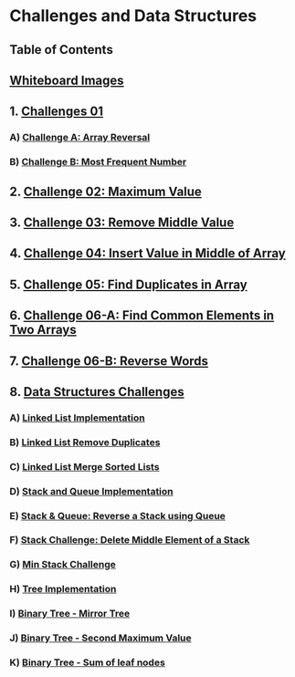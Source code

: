 # Challenges and Data Structures

## Table of Contents

##  [Whiteboard Images](https://github.com/Moayadhamdan/challenges-and-data-structures/tree/main/whiteboard-challenges/assets)
## 1. [Challenges 01](#challenges-01)
###    A) [Challenge A: Array Reversal](https://github.com/Moayadhamdan/challenges-and-data-structures/blob/main/whiteboard-challenges/assets/Array%20Reversal.PNG)
###    B) [Challenge B: Most Frequent Number](https://github.com/Moayadhamdan/challenges-and-data-structures/blob/main/whiteboard-challenges/assets/Most%20Frequent%20Number.PNG)
## 2. [Challenge 02: Maximum Value](https://github.com/Moayadhamdan/challenges-and-data-structures/blob/main/whiteboard-challenges/assets/Maximum%20Value.PNG)
## 3. [Challenge 03: Remove Middle Value](https://github.com/Moayadhamdan/challenges-and-data-structures/blob/main/whiteboard-challenges/assets/Remove%20Middle%20Value%20from%20Array.PNG)
## 4. [Challenge 04: Insert Value in Middle of Array](https://github.com/Moayadhamdan/challenges-and-data-structures/blob/main/whiteboard-challenges/assets/Insert%20Value%20in%20Middle%20of%20Array.PNG)
## 5. [Challenge 05: Find Duplicates in Array](https://github.com/Moayadhamdan/challenges-and-data-structures/blob/main/Challenges/Find-Duplicates/Find-Duplicates/README.md)
## 6. [Challenge 06-A: Find Common Elements in Two Arrays](https://github.com/Moayadhamdan/challenges-and-data-structures/blob/main/Challenges/Common-Elements/Common-Elements/README.md)
## 7. [Challenge 06-B: Reverse Words](https://github.com/Moayadhamdan/challenges-and-data-structures/blob/main/Challenges/Reverse-Words/Reverse-Words/README.md)
## 8. [Data Structures Challenges](https://github.com/Moayadhamdan/challenges-and-data-structures/tree/main/Data%20Structures)
###    A) [Linked List Implementation](https://github.com/Moayadhamdan/challenges-and-data-structures/blob/main/Data%20Structures/LinkedList/LinkedList/LinkedListImplementation/README.md)
###    B) [Linked List Remove Duplicates](https://github.com/Moayadhamdan/challenges-and-data-structures/blob/main/Data%20Structures/LinkedList/LinkedList/RemoveDuplicates/README.md)
###    C) [Linked List Merge Sorted Lists](https://github.com/Moayadhamdan/challenges-and-data-structures/blob/main/Data%20Structures/LinkedList/LinkedList/MergeSorted/README.md)
###    D) [Stack and Queue Implementation](https://github.com/Moayadhamdan/challenges-and-data-structures/blob/main/Data%20Structures/Stack%20%26%20Queue/StackAndQueue/README.md)
###    E) [Stack & Queue: Reverse a Stack using Queue](https://github.com/Moayadhamdan/challenges-and-data-structures/blob/main/Data%20Structures/Stack%20%26%20Queue/StackAndQueue/ReverseStackUsingQueue/README.md)
###    F) [Stack Challenge: Delete Middle Element of a Stack](https://github.com/Moayadhamdan/challenges-and-data-structures/blob/main/Data%20Structures/Stack%20%26%20Queue/StackAndQueue/DeleteMiddleElement/README.md)
###    G) [Min Stack Challenge](https://github.com/Moayadhamdan/challenges-and-data-structures/blob/main/Data%20Structures/Stack%20%26%20Queue/StackAndQueue/MinStack/README.md)
###    H) [Tree Implementation](https://github.com/Moayadhamdan/challenges-and-data-structures/blob/main/Data%20Structures/Trees/TreeImplementation/README.md)
###    I) [Binary Tree - Mirror Tree](https://github.com/Moayadhamdan/challenges-and-data-structures/blob/main/Data%20Structures/Trees/TreeImplementation/MirrorTree/README.md)
###    J) [Binary Tree - Second Maximum Value](https://github.com/Moayadhamdan/challenges-and-data-structures/blob/main/Data%20Structures/Trees/TreeImplementation/SecondMaxValue/README.md)
###    K) [Binary Tree - Sum of leaf nodes](https://github.com/Moayadhamdan/challenges-and-data-structures/blob/main/Data%20Structures/Trees/TreeImplementation/LeafSum/README.md)








